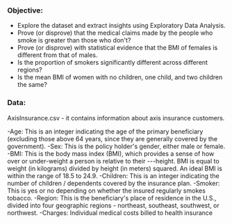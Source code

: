 ### Objective:

- Explore the dataset and extract insights using Exploratory Data Analysis.
- Prove (or disprove) that the medical claims made by the people who smoke is greater than those who don't?
- Prove (or disprove) with statistical evidence that the BMI of females is different from that of males.
- Is the proportion of smokers significantly different across different regions?
- Is the mean BMI of women with no children, one child, and two children the same?

### Data:

AxisInsurance.csv - it contains information about axis insurance customers.

-Age: This is an integer indicating the age of the primary beneficiary (excluding those above 64 years, since they are generally covered by the government).
-Sex: This is the policy holder's gender, either male or female.
-BMI: This is the body mass index (BMI), which provides a sense of how over or under-weight a person is relative to their ---height. BMI is equal to weight (in kilograms) divided by height (in meters) squared. An ideal BMI is within the range of 18.5 to 24.9.
-Children: This is an integer indicating the number of children / dependents covered by the insurance plan.
-Smoker: This is yes or no depending on whether the insured regularly smokes tobacco.
-Region: This is the beneficiary's place of residence in the U.S., divided into four geographic regions - northeast, southeast, southwest, or northwest.
-Charges: Individual medical costs billed to health insurance
